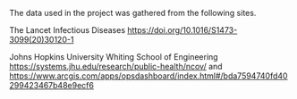 The data used in the project was gathered from the following sites. 

The Lancet Infectious Diseases
https://doi.org/10.1016/S1473-3099(20)30120-1

Johns Hopkins University Whiting School of Engineering
https://systems.jhu.edu/research/public-health/ncov/
  and 
https://www.arcgis.com/apps/opsdashboard/index.html#/bda7594740fd40299423467b48e9ecf6

